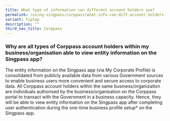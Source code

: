 ```yaml
---
title: What type of information can different account holders see?
permalink: /using-singpass/corppass/what-info-can-diff-account-holders-see/
variant: tiptap
description: ""
third_nav_title: Corppass
---
```

<h3>Why are all types of Corppass account holders within my business/organisation able to view entity information on the Singpass app?</h3>
<p>The entity information on the Singpass app (via My Corporate Profile)
is consolidated from publicly available data from various Government sources
to enable business users more convenient and secure access to corporate
data. All Corppass account holders within the same business/organization
are individuals authorised by the business/organisation on the Corppass
portal to transact with the Government in a business capacity. Hence, they
will be able to view entity information on the Singpass app after completing
user authentication during the one-time business profile setup* on the
Singpass app.&nbsp;&nbsp;</p>